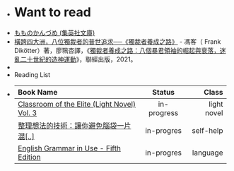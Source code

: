 - # Want to read
- [もものかんづめ (集英社文庫)](https://www.amazon.co.jp/%E3%82%82%E3%82%82%E3%81%AE%E3%81%8B%E3%82%93%E3%81%A5%E3%82%81-%E9%9B%86%E8%8B%B1%E7%A4%BE%E6%96%87%E5%BA%AB-%E3%81%95%E3%81%8F%E3%82%89%E3%82%82%E3%82%82%E3%81%93-ebook/dp/B07JGSL9V5/ref=sr_1_1?dchild=1&keywords=%E3%81%95%E3%81%8F%E3%82%89%E3%82%82%E3%82%82%E3%81%93+%E3%82%A8%E3%83%83%E3%82%BB%E3%82%A4&sr=8-1)
- [橫跨四大洲，八位獨裁者的普世追求──《獨裁者養成之路》](https://storystudio.tw/article/sobooks/how-to-be-a-dictator-bookreview/) - 馮客（ Frank Dikötter）著，廖珮杏譯，《[獨裁者養成之路：八個暴君領袖的崛起與衰落，迷亂二十世紀的造神運動](https://www.books.com.tw/exep/assp.php/gushi/products/0010880835?utm_source=gushi&utm_medium=ap-books&utm_content=recommend&utm_campaign=ap-202102)》，聯經出版，2021。
-
- Reading List
- | Book Name      | Status | Class     |
  | :---        |    :----:   |          ---: |
  | [Classroom of the Elite (Light Novel) Vol. 3](http://mikosuisui.xyz:8083/book/59)      | in-progress       | light novel |
  | [整理想法的技術：讓你避免腦袋一片混[..]](http://mikosuisui.xyz:8083/book/53)   | in-progres        | self-help      |
  | [English Grammar in Use - Fifth Edition](http://mikosuisui.xyz:8083/book/38) | in-progres        | language      |